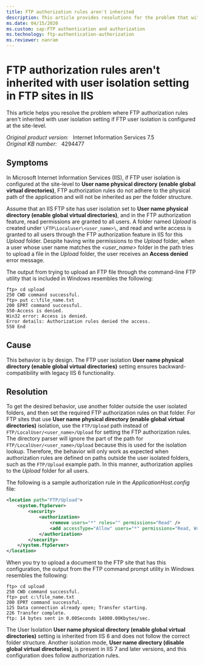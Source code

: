 ```yaml
---
title: FTP authorization rules aren't inherited
description: This article provides resolutions for the problem that with User name physical directory (enable global virtual directories), FTP authorization rules aren't inherited in IIS.
ms.date: 04/15/2020
ms.custom: sap:FTP authentication and authorization
ms.technology: ftp-authentication-authorization
ms.reviewer: nanram
---
```

# FTP authorization rules aren't inherited with user isolation setting in FTP sites in IIS

This article helps you resolve the problem where FTP authorization rules aren't inherited with user isolation setting if FTP user isolation is configured at the site-level.

_Original product version:_ &nbsp; Internet Information Services 7.5  
_Original KB number:_ &nbsp; 4294477

## Symptoms

In Microsoft Internet Information Services (IIS), if FTP user isolation is configured at the site-level to **User name physical directory (enable global virtual directories)**, FTP authorization rules do not adhere to the physical path of the application and will not be inherited as per the folder structure.

Assume that an IIS FTP site has user isolation set to **User name physical directory (enable global virtual directories)**, and in the FTP authorization feature, read permissions are granted to all users. A folder named *Upload* is created under `\FTP\Localuser\<user_name>\`, and read and write access is granted to all users through the FTP authorization feature in IIS for this *Upload* folder. Despite having write permissions to the *Upload* folder, when a user whose user name matches the *<user_name>* folder in the path tries to upload a file in the *Upload* folder, the user receives an **Access denied** error message.

The output from trying to upload an FTP file through the command-line FTP utility that is included in Windows resembles the following:

```console
ftp> cd upload  
250 CWD command successful.  
ftp> put c:\file_name.txt  
200 EPRT command successful.  
550-Access is denied.  
Win32 error: Access is denied.  
Error details: Authorization rules denied the access.  
550 End
```

## Cause

This behavior is by design. The FTP user isolation **User name physical directory (enable global virtual directories)** setting ensures backward-compatibility with legacy IIS 6 functionality.

## Resolution

To get the desired behavior, use another folder outside the user isolated folders, and then set the required FTP authorization rules on that folder. For FTP sites that use **User name physical directory (enable global virtual directories)** isolation, use the `FTP/Upload` path instead of `FTP/LocalUser/<user_name>/Upload` for setting the FTP authorization rules. The directory parser will ignore the part of the path for `FTP/LocalUser/<user_name>/Upload` because this is used for the isolation lookup. Therefore, the behavior will only work as expected when authorization rules are defined on paths outside the user isolated folders, such as the `FTP/Upload` example path. In this manner, authorization applies to the *Upload* folder for all users.

The following is a sample authorization rule in the *ApplicationHost.config* file:

```xml
<location path="FTP/Upload">
    <system.ftpServer>
        <security>
            <authorization>
                <remove users="*" roles="" permissions="Read" />
                <add accessType="Allow" users="*" permissions="Read, Write" />
            </authorization>
        </security>
    </system.ftpServer>
</location>
```

When you try to upload a document to the FTP site that has this configuration, the output from the FTP command prompt utility in Windows resembles the following:

```console
ftp> cd upload  
250 CWD command successful.  
ftp> put c:\file_name.txt  
200 EPRT command successful.  
125 Data connection already open; Transfer starting.  
226 Transfer complete.  
ftp: 14 bytes sent in 0.00Seconds 14000.00Kbytes/sec.
```

The User Isolation **User name physical directory (enable global virtual directories)** setting is inherited from IIS 6 and does not follow the correct folder structure. Another isolation mode, **User name directory (disable global virtual directories)**, is present in IIS 7 and later versions, and this configuration does follow authorization rules.
